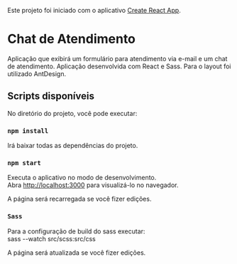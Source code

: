 Este projeto foi iniciado com o aplicativo [Create React App](https://github.com/facebook/create-react-app).

# Chat de Atendimento
Aplicação que exibirá um formulário para atendimento via e-mail e um chat de atendimento.
Aplicação desenvolvida com React e Sass. 
Para o layout foi utilizado AntDesign.

## Scripts disponíveis

No diretório do projeto, você pode executar:

### `npm install`

Irá baixar todas as dependências do projeto.

### `npm start`

Executa o aplicativo no modo de desenvolvimento.<br />
Abra [http://localhost:3000](http://localhost:3000) para visualizá-lo no navegador.

A página será recarregada se você fizer edições.<br />

### `Sass`

Para a configuração de build do sass executar: <br />
sass --watch src/scss:src/css

A página será atualizada se você fizer edições. <br />


